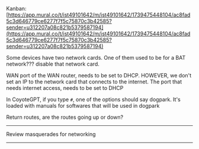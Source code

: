 
Kanban: [https://app.mural.co/t/ist49101642/m/ist49101642/1739475448104/ac8fad5c3d646779ce6277f7f5c75870c3b42585?sender=u312207a08c821b5379587194](https://app.mural.co/t/ist49101642/m/ist49101642/1739475448104/ac8fad5c3d646779ce6277f7f5c75870c3b42585?sender=u312207a08c821b5379587194)

Some devices have two network cards. One of them used to be for a BAT network??? disable that network card. 

WAN port of the WAN router, needs to be set to DHCP. HOWEVER, we don't set an IP to the network card that connects to the internet. The port that needs internet access, needs to be set to DHCP

In CoyoteGPT, if you type `#`, one of the options should say dogpark. It's loaded with manuals for softwares that will be used in dogpark

Return routes,
are the routes going up or down?

---
Review masquerades for networking

---
